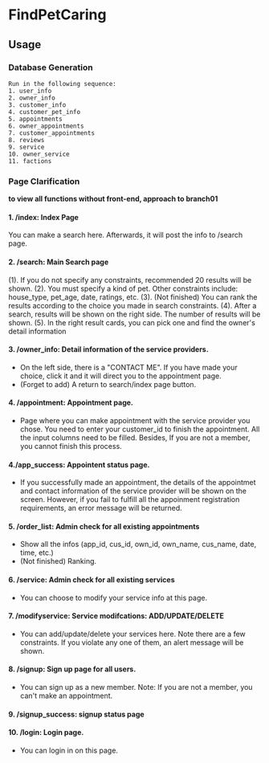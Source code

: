# FindPetCaring

## Usage

### Database Generation
```
Run in the following sequence:
1. user_info
2. owner_info
3. customer_info
4. customer_pet_info
5. appointments
6. owner_appointments
7. customer_appointments
8. reviews
9. service
10. owner_service
11. factions
```

### Page Clarification
**to view all functions without front-end, approach to branch01**

#### 1. /index: Index Page
You can make a search here. Afterwards, it will post the info to /search page.

#### 2. /search: Main Search page
(1). If you do not specify any constraints, recommended 20 results will be shown.
(2). You must specify a kind of pet. Other constraints include: house_type, pet_age, date, ratings, etc.
(3). (Not finished) You can rank the results according to the choice you made in search constraints.
(4). After a search, results will be shown on the right side. The number of results will be shown. 
(5). In the right result cards, you can pick one and find the owner's detail information

#### 3. /owner_info: Detail information of the service providers.
- On the left side, there is a "CONTACT ME". If you have made your choice, click it and it will direct you to the appointment page.
- (Forget to add) A return to search/index page button.

#### 4. /appointment: Appointment page.
- Page where you can make appointment with the service provider you chose. You need to enter your customer_id to finish the appointment. All the input columns need to be filled. Besides, If you are not a member, you cannot finish this process. 

#### 4./app_success: Appointent status page.
- If you successfully made an appointment, the details of the appointmet and contact information of the service provider will be shown on the screen. However, if you fail to fulfill all the appoinment registration requirements, an error message will be returned.

#### 5. /order_list: Admin check for all existing appointments
- Show all the infos (app_id, cus_id, own_id, own_name, cus_name, date, time, etc.)
- (Not finished) Ranking.

#### 6. /service: Admin check for all existing services
- You can choose to modify your service info at this page.

#### 7. /modifyservice: Service modifcations: ADD/UPDATE/DELETE
- You can add/update/delete your services here. Note there are a few constraints. If you violate any one of them, an alert message will be shown.

#### 8. /signup: Sign up page for all users.
- You can sign up as a new member. Note: If you are not a member, you can't make an appointment.

#### 9. /signup_success: signup status page

#### 10. /login: Login page.
- You can login in on this page.



